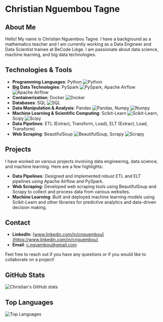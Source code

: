 # Christian Nguembou Tagne

## About Me
Hello! My name is Christian Nguembou Tagne. I have a background as a mathematics teacher and I am currently working as a Data Engineer and Data Scientist trainee at BeCode Liège. I am passionate about data science, machine learning, and big data technologies.

## Technologies & Tools
- **Programming Languages**: Python ![Python](https://img.shields.io/badge/-Python-3776AB?logo=python&logoColor=white)
- **Big Data Technologies**: PySpark ![PySpark](https://img.shields.io/badge/-PySpark-E25A1C?logo=apache-spark&logoColor=white), Apache Airflow ![Apache Airflow](https://img.shields.io/badge/-Apache%20Airflow-017CEE?logo=apache-airflow&logoColor=white)
- **Containerization**: Docker ![Docker](https://img.shields.io/badge/-Docker-2496ED?logo=docker&logoColor=white)
- **Databases**: SQL ![SQL](https://img.shields.io/badge/-SQL-4479A1?logo=postgresql&logoColor=white)
- **Data Manipulation & Analysis**: Pandas ![Pandas](https://img.shields.io/badge/-Pandas-150458?logo=pandas&logoColor=white), Numpy ![Numpy](https://img.shields.io/badge/-Numpy-013243?logo=numpy&logoColor=white)
- **Machine Learning & Scientific Computing**: Scikit-Learn ![Scikit-Learn](https://img.shields.io/badge/-Scikit--Learn-F7931E?logo=scikit-learn&logoColor=white), Scipy ![Scipy](https://img.shields.io/badge/-Scipy-8CAAE6?logo=scipy&logoColor=white)
- **Data Pipelines**: ETL (Extract, Transform, Load), ELT (Extract, Load, Transform)
- **Web Scraping**: BeautifulSoup ![BeautifulSoup](https://img.shields.io/badge/-BeautifulSoup-4B8BBE?logo=python&logoColor=white), Scrapy ![Scrapy](https://img.shields.io/badge/-Scrapy-48A647?logo=scrapy&logoColor=white)

## Projects
I have worked on various projects involving data engineering, data science, and machine learning. Here are a few highlights:

- **Data Pipelines**: Designed and implemented robust ETL and ELT pipelines using Apache Airflow and PySpark.
- **Web Scraping**: Developed web scraping tools using BeautifulSoup and Scrapy to collect and process data from various websites.
- **Machine Learning**: Built and deployed machine learning models using Scikit-Learn and other libraries for predictive analytics and data-driven decision making.

## Contact
- **LinkedIn**: [www.linkedin.com/in/cnguembou](https://www.linkedin.com/in/cnguembou)
- **Email**: [c.nguembou@gmail.com](mailto:c.nguembou@gmail.com)

Feel free to reach out if you have any questions or if you would like to collaborate on a project!

## GitHub Stats
![Christian's GitHub stats](https://github-readme-stats.vercel.app/api?username=ChristianValery&show_icons=true&theme=radical)

## Top Languages
![Top Languages](https://github-readme-stats.vercel.app/api/top-langs/?username=ChristianValery&layout=compact&theme=radical)
